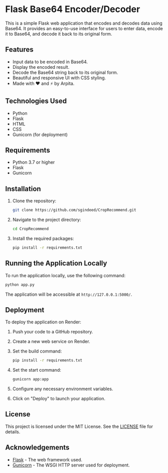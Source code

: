 
# Flask Base64 Encoder/Decoder

This is a simple Flask web application that encodes and decodes data using Base64. It provides an easy-to-use interface for users to enter data, encode it to Base64, and decode it back to its original form.

## Features

- Input data to be encoded in Base64.
- Display the encoded result.
- Decode the Base64 string back to its original form.
- Beautiful and responsive UI with CSS styling.
- Made with ❤️ and ⚡ by Arpita.

## Technologies Used

- Python
- Flask
- HTML
- CSS
- Gunicorn (for deployment)

## Requirements

- Python 3.7 or higher
- Flask
- Gunicorn

## Installation

1. Clone the repository:

   ```bash
   git clone https://github.com/sgindeed/CropRecommend.git
   ```

2. Navigate to the project directory:

   ```bash
   cd CropRecommend
   ```

3. Install the required packages:

   ```bash
   pip install -r requirements.txt
   ```

## Running the Application Locally

To run the application locally, use the following command:

```bash
python app.py
```

The application will be accessible at `http://127.0.0.1:5000/`.

## Deployment

To deploy the application on Render:

1. Push your code to a GitHub repository.
2. Create a new web service on Render.
3. Set the build command:

   ```bash
   pip install -r requirements.txt
   ```

4. Set the start command:

   ```bash
   gunicorn app:app
   ```

5. Configure any necessary environment variables.
6. Click on "Deploy" to launch your application.

## License

This project is licensed under the MIT License. See the [LICENSE](LICENSE) file for details.

## Acknowledgements

- [Flask](https://flask.palletsprojects.com/) - The web framework used.
- [Gunicorn](https://gunicorn.org/) - The WSGI HTTP server used for deployment.
  
